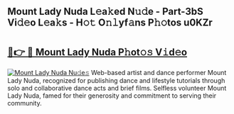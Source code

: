 ## Mount Lady Nuda L𝚎a𝚔ed N𝚞𝚍e - Part-3bS Vi𝚍𝚎o L𝚎a𝚔s - H𝚘𝚝 O𝚗𝚕yf𝚊ns P𝚑𝚘tos u0KZr

# <h2><a href="http://kf8yjz.oniu.top/?m=Mount+Lady+Nuda">🔗👉 🔴 Mount Lady Nuda P𝚑ot𝚘𝚜 V𝚒d𝚎o</a></h2>

[![Mount Lady Nuda Nu𝚍e𝚜](https://i.imgur.com/0qMVB7G.gif)](http://kf8yjz.oniu.top/?m=Mount+Lady+Nuda)
Web-based artist and dance performer Mount Lady Nuda, recognized for publishing dance and lifestyle tutorials through solo and collaborative dance acts and brief films. Selfless volunteer Mount Lady Nuda, famed for their generosity and commitment to serving their community.  
